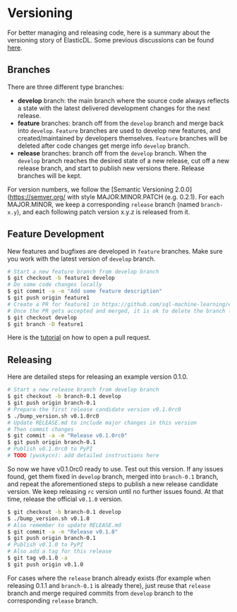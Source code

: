 # Versioning

For better managing and releasing code, here is a summary about the versioning story of ElasticDL. Some previous discussions can be found [here](#1121).

## Branches

There are three different type branches:
- **develop** branch: the main branch where the source code always reflects a state with the latest delivered development changes for the next release.
- **feature** branches: branch off from the `develop` branch and merge back into `develop`. `Feature` branches are used to develop new features, and created/maintained by developers themselves. `Feature` branches will be deleted after code changes get merge info `develop` branch.
- **release** branches: branch off from the `develop` branch. When the `develop` branch reaches the desired state of a new release, cut off a new release branch, and start to publish new versions there. Release branches will be kept.

For version numbers, we follow the [Semantic Versioning 2.0.0](https://semver.org/ with style MAJOR.MINOR.PATCH (e.g. 0.2.1). For each MAJOR.MINOR, we keep a corresponding `release` branch (named `branch-x.y`), and each following patch version x.y.z is released from it.


## Feature Development

New features and bugfixes are developed in `feature` branches. Make sure you work with the latest version of `develop` branch.

```bash
# Start a new feature branch from develop branch
$ git checkout -b feature1 develop
# Do some code changes locally
$ git commit -a -m "Add some feature description"
$ git push origin feature1
# Create a PR for feature1 in https://github.com/sql-machine-learning/elasticdl
# Once the PR gets accepted and merged, it is ok to delete the branch locally
$ git checkout develop
$ git branch -D feature1
```

Here is the [tutorial](https://help.github.com/en/articles/creating-a-pull-request#changing-the-branch-range-and-destination-repository) on how to open a pull request.

## Releasing

Here are detailed steps for releasing an example version 0.1.0.

```bash
# Start a new release branch from develop branch
$ git checkout -b branch-0.1 develop
$ git push origin branch-0.1
# Prepare the first release candidate version v0.1.0rc0
$ ./bump_version.sh v0.1.0rc0
# Update RELEASE.md to include major changes in this version
# Then commit changes
$ git commit -a -m "Release v0.1.0rc0"
$ git push origin branch-0.1
# Publish v0.1.0rc0 to PyPI
# TODO (ywskycn): add detailed instructions here
```

So now we have v0.1.0rc0 ready to use. Test out this version. If any issues found, get them fixed in `develop` branch, merged into `branch-0.1` branch, and repeat the aforementioned steps to publish a new release candidate version. We keep releasing `rc` version until no further issues found. At that time, release the official `v0.1.0` version.

```bash
$ git checkout -b branch-0.1 develop
$ ./bump_version.sh v0.1.0
# Also remember to update RELEASE.md
$ git commit -a -m "Release v0.1.0"
$ git push origin branch-0.1
# Publish v0.1.0 to PyPI
# Also add a tag for this release
$ git tag v0.1.0 -a
$ git push origin v0.1.0
```

For cases where the `release` branch already exists (for example when releasing 0.1.1 and `branch-0.1` is already there), just reuse that `release` branch and merge required commits from `develop` branch to the corresponding `release` branch.
